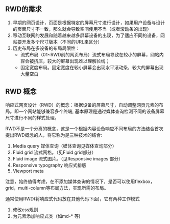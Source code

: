 
## RWD的需求
1. 早期的网页设计，页面是根据特定的屏幕尺寸进行设计，如果用户设备与设计的页面尺寸不一致，那么就会导致空间使用不当（或者滚动条的出现）
2. 移动互联网的发展和随着越来越多屏幕设备的出现，为了适应不同的设备，网站要开发多个尺寸版本（不同的URL来区分）
3. 历史布局在多设备的布局局限性：
    * 流式布局（01~RWD前的网页布局）流式布局导致在较小的屏幕，网站内容会被挤压，较大的屏幕出现难以理解长线；
    * 固定宽度布局。固定宽度在较小屏幕会出现水平滚动条，较大的屏幕出现大量空白

## RWD 概念
响应式网页设计（RWD）的概念：根据设备的屏幕尺寸，自动调整网页元素的布局。即一个网站能够兼容多个终端, 基本原理是通过媒体查询检测不同的设备屏幕尺寸进行不同的样式处理。

RWD不是一个分离的概念，这是一个根据内容设备响应不同布局的方法结合首次提出RWD概念的人，将它称为是三种技术的结合:

1. Media query 媒体查询（媒体查询见媒体查询部分）
2. Fluid grid 流式网格。（见Fluid grid部分）
3. Fluid image 流式图片。（见Responsive images 部分）
4. Responsive typography 响应式排版
4. Viewport meta

注意，始终值得考虑，在不添加媒体查询的情况下，是否可以使用flexbox，grid，multi-column等布局方法，实现所需的布局。


通常使用RWD(将响应式代码放在其他代码下面)，它有两种工作模式
1. 修改css规则
2. 为元素添加响应式类（如md-* 等)
